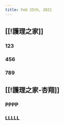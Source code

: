 ```yaml
---
title: Feb 25th, 2021
---
```


## [[!護理之家]]
### 123
### 456
### 789
## [[!護理之家-杏翔]]
### PPPP
### LLLLL

